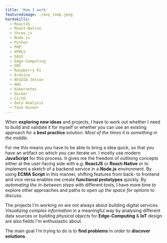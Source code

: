 ```yaml
---
title: 'How I work'
featuredimage: ./mvp_temp.jpeg
hardskills:
  - ReactJS
  - React-Native
  - three.js
  - Node.js
  - Python
  - PHP
  - HTML5
  - SASS
  - Edge-Computing
  - SBC
  - Raspberry Pi
  - Arduino
  - NVIDIA Jetson
  - AWS
  - Kubernetes
  - Docker
  - CI/CD
  - Data Analysis
  - Task Runner
---
```


<!-- I'm trying to explain how I and why I work the way I do...
Ideation -> Implementation -> Validation -> Repeat. -->

<!-- Starting to work on an idea or a project always brings some challenges with it. Sometimes the path is clear and you can do a **best practice** approach. _Building an API does not mean that you have to necessarily invent how APIs work entirely new. You can build on top of the existing._
Sometimes however, you have to explore new territories. -->

When **exploring new ideas** and projects, I have to work out whether I need to build and validate it for myself or whether you can use an existing approach for a **best practice** solution. _Most of the times it is something in the middle._

For me this means you have to be able to bring a idea quick, so that you have an artifact on which you can iterate on.
I mostly use modern **JavaScript** for this process. It gives me the freedom of outlining concepts either at the user-facing side with e.g. **ReactJS** or **React-Native** or to implement a sketch of a backend service in a **Node.js** environment. By using **ECMA Script** in this manner, shifting features from back- to frontend and vice versa enables me create **functional prototypes** quickly. By _automating the in-between steps_ with different tools, I have more time to explore other approaches and paths to _open up the space for options_ to discuss.

The projects I'm working on are not always about building digital services. _Visualizing complex information_ in a meaningful way by analysing different data sources or _building physical objects_ for **Edge-Computing** & **IoT** design are also fields I'm enthusiastic about.

The main goal I'm trying to do is to **find problems** in order to **discover solutions**.

<!-- I mostly use **javascript** based code to bring digital projects to life. Currently **reactjs** and **react native** are the frontend frameworks\* I am using most of the time. In past and current projects I used **threejs**, **SASS**, **webpack**, **mapbox GL JS** and other tools. For backend services **node.js** is my comfort zone but if **data analysis** is involved, I switch to **Python** if needed. Previously I worked with PHP, AngularJS, Swift and Java (mostly Android).
Being able to work with **ES6+** on all ends of the code allows me to seamlessly transfer features from front- to backend and vice versa. Developing **functional prototypes** with this approach and hooking the components into a **CI/CD** pipeline, that handles the build and delivery to **Docker** and **Kubernetes** based **AWS** infrastructure, streamlines the process and saves me more time.
When building IoT products & prototypes or services in the **edge computing** domain I use **micro-controllers** and **SBCs** like **Arduino**, **raspberry pi** or **nVidia Jetson**. -->
